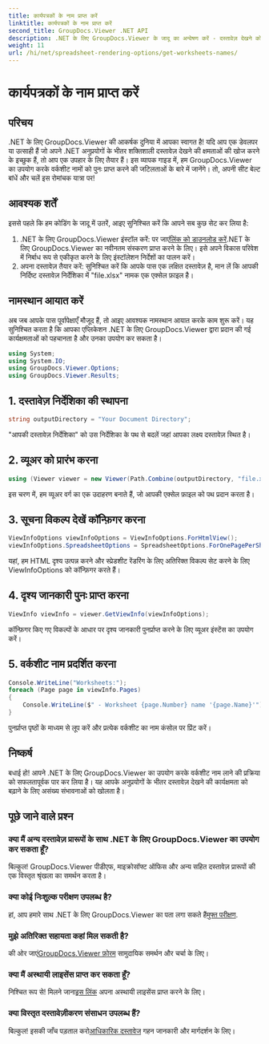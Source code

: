 ```yaml
---
title: कार्यपत्रकों के नाम प्राप्त करें
linktitle: कार्यपत्रकों के नाम प्राप्त करें
second_title: GroupDocs.Viewer .NET API
description: .NET के लिए GroupDocs.Viewer के जादू का अन्वेषण करें - दस्तावेज़ देखने को अपने अनुप्रयोगों में सहजता से एकीकृत करें। अभी निशुल्क परीक्षण आज़माएं!
weight: 11
url: /hi/net/spreadsheet-rendering-options/get-worksheets-names/
---
```


# कार्यपत्रकों के नाम प्राप्त करें

## परिचय
.NET के लिए GroupDocs.Viewer की आकर्षक दुनिया में आपका स्वागत है! यदि आप एक डेवलपर या उत्साही हैं जो अपने .NET अनुप्रयोगों के भीतर शक्तिशाली दस्तावेज़ देखने की क्षमताओं की खोज करने के इच्छुक हैं, तो आप एक उपहार के लिए तैयार हैं। इस व्यापक गाइड में, हम GroupDocs.Viewer का उपयोग करके वर्कशीट नामों को पुनः प्राप्त करने की जटिलताओं के बारे में जानेंगे। तो, अपनी सीट बेल्ट बांधें और चलें इस रोमांचक यात्रा पर!
## आवश्यक शर्तें
इससे पहले कि हम कोडिंग के जादू में उतरें, आइए सुनिश्चित करें कि आपने सब कुछ सेट कर लिया है:
1.  .NET के लिए GroupDocs.Viewer इंस्टॉल करें: पर जाएं[लिंक को डाउनलोड करें](https://releases.groupdocs.com/viewer/net/).NET के लिए GroupDocs.Viewer का नवीनतम संस्करण प्राप्त करने के लिए। इसे अपने विकास परिवेश में निर्बाध रूप से एकीकृत करने के लिए इंस्टॉलेशन निर्देशों का पालन करें।
2. अपना दस्तावेज़ तैयार करें: सुनिश्चित करें कि आपके पास एक लक्षित दस्तावेज़ है, मान लें कि आपकी निर्दिष्ट दस्तावेज़ निर्देशिका में "file.xlsx" नामक एक एक्सेल फ़ाइल है।
## नामस्थान आयात करें
अब जब आपके पास पूर्वापेक्षाएँ मौजूद हैं, तो आइए आवश्यक नामस्थान आयात करके काम शुरू करें। यह सुनिश्चित करता है कि आपका एप्लिकेशन .NET के लिए GroupDocs.Viewer द्वारा प्रदान की गई कार्यक्षमताओं को पहचानता है और उनका उपयोग कर सकता है।
```csharp
using System;
using System.IO;
using GroupDocs.Viewer.Options;
using GroupDocs.Viewer.Results;
```
## 1. दस्तावेज़ निर्देशिका की स्थापना
```csharp
string outputDirectory = "Your Document Directory";
```
"आपकी दस्तावेज़ निर्देशिका" को उस निर्देशिका के पथ से बदलें जहां आपका लक्ष्य दस्तावेज़ स्थित है।
## 2. व्यूअर को प्रारंभ करना
```csharp
using (Viewer viewer = new Viewer(Path.Combine(outputDirectory, "file.xlsx")))
```
इस चरण में, हम व्यूअर वर्ग का एक उदाहरण बनाते हैं, जो आपकी एक्सेल फ़ाइल को पथ प्रदान करता है।
## 3. सूचना विकल्प देखें कॉन्फ़िगर करना
```csharp
ViewInfoOptions viewInfoOptions = ViewInfoOptions.ForHtmlView();
viewInfoOptions.SpreadsheetOptions = SpreadsheetOptions.ForOnePagePerSheet();
```
यहां, हम HTML दृश्य उत्पन्न करने और स्प्रेडशीट रेंडरिंग के लिए अतिरिक्त विकल्प सेट करने के लिए ViewInfoOptions को कॉन्फ़िगर करते हैं।
## 4. दृश्य जानकारी पुनः प्राप्त करना
```csharp
ViewInfo viewInfo = viewer.GetViewInfo(viewInfoOptions);
```
कॉन्फ़िगर किए गए विकल्पों के आधार पर दृश्य जानकारी पुनर्प्राप्त करने के लिए व्यूअर इंस्टेंस का उपयोग करें।
## 5. वर्कशीट नाम प्रदर्शित करना
```csharp
Console.WriteLine("Worksheets:");
foreach (Page page in viewInfo.Pages)
{
    Console.WriteLine($" - Worksheet {page.Number} name '{page.Name}'");
}
```
पुनर्प्राप्त पृष्ठों के माध्यम से लूप करें और प्रत्येक वर्कशीट का नाम कंसोल पर प्रिंट करें।
## निष्कर्ष
बधाई हो! आपने .NET के लिए GroupDocs.Viewer का उपयोग करके वर्कशीट नाम लाने की प्रक्रिया को सफलतापूर्वक पार कर लिया है। यह आपके अनुप्रयोगों के भीतर दस्तावेज़ देखने की कार्यक्षमता को बढ़ाने के लिए असंख्य संभावनाओं को खोलता है।
## पूछे जाने वाले प्रश्न
### क्या मैं अन्य दस्तावेज़ प्रारूपों के साथ .NET के लिए GroupDocs.Viewer का उपयोग कर सकता हूँ?
बिल्कुल! GroupDocs.Viewer पीडीएफ, माइक्रोसॉफ्ट ऑफिस और अन्य सहित दस्तावेज़ प्रारूपों की एक विस्तृत श्रृंखला का समर्थन करता है।
### क्या कोई निःशुल्क परीक्षण उपलब्ध है?
 हां, आप हमारे साथ .NET के लिए GroupDocs.Viewer का पता लगा सकते हैं[मुफ्त परीक्षण](https://releases.groupdocs.com/).
### मुझे अतिरिक्त सहायता कहां मिल सकती है?
 की ओर जाएं[GroupDocs.Viewer फ़ोरम](https://forum.groupdocs.com/c/viewer/9) सामुदायिक समर्थन और चर्चा के लिए।
### क्या मैं अस्थायी लाइसेंस प्राप्त कर सकता हूँ?
 निश्चित रूप से! मिलने जाना[इस लिंक](https://purchase.groupdocs.com/temporary-license/) अपना अस्थायी लाइसेंस प्राप्त करने के लिए।
### क्या विस्तृत दस्तावेज़ीकरण संसाधन उपलब्ध हैं?
 बिल्कुल! इसकी जाँच पड़ताल करो[आधिकारिक दस्तावेज](https://tutorials.groupdocs.com/viewer/net/) गहन जानकारी और मार्गदर्शन के लिए।